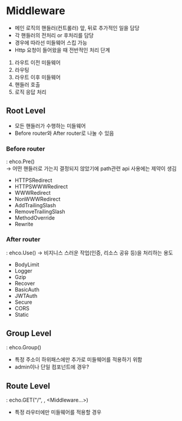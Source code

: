 # Middleware

- 메인 로직의 핸들러(컨트롤러) 앞, 뒤로 추가적인 일을 담당
- 각 핸들러의 전처리 or 후처리를 담당
- 경우에 따라선 미들웨어 스킵 가능
- Http 요청이 들어왔을 때 전반적인 처리 단계

1. 라우트 이전 미들웨어
2. 라우팅
3. 라우트 이후 미들웨어
4. 핸들러 호출
5. 로직 응답 처리

## Root Level

- 모든 핸들러가 수행하는 미들웨어
- Before router와 After router로 나눌 수 있음

### Before router

: ehco.Pre()<br/>
-> 어떤 핸들러로 가는지 결정되지 않았기에 path관련 api 사용에는 제약이 생김

- HTTPSRedirect
- HTTPSWWWRedirect
- WWWRedirect
- NonWWWRedirect
- AddTrailingSlash
- RemoveTrailingSlash
- MethodOverride
- Rewrite

### After router

: ehco.Use()
-> 비지니스 스러운 작업(인증, 리소스 공유 등)을 처리하는 용도

- BodyLimit
- Logger
- Gzip
- Recover
- BasicAuth
- JWTAuth
- Secure
- CORS
- Static

## Group Level

: ehco.Group()

- 특정 주소이 하위패스에만 추가로 미들웨어를 적용하기 위함
- admin이나 단일 컴포넌트에 경우?

## Route Level

: echo.GET("/", <Handler>, <Middleware...>)

- 특정 라우터에만 미들웨어를 적용할 경우
